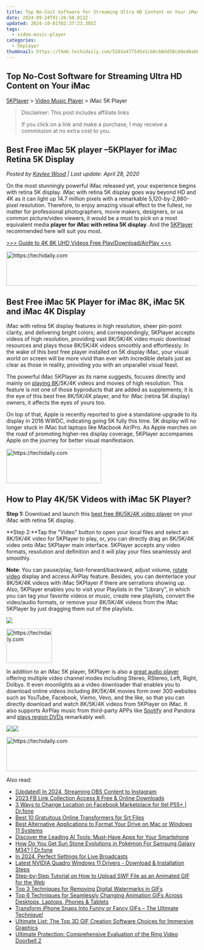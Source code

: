 ```yaml
---
title: Top No-Cost Software for Streaming Ultra HD Content on Your iMac
date: 2024-09-24T01:26:50.812Z
updated: 2024-10-01T02:37:23.305Z
tags:
  - video-music-player
categories:
  - 5kplayer
thumbnail: https://thmb.techidaily.com/5281e477545e1cb0cb8dd38cd4e46abb0b9705463fafab5020264a61cbf6a196.jpg
---
```


## Top No-Cost Software for Streaming Ultra HD Content on Your iMac

[5KPlayer](https://tools.techidaily.com/5kplayer/products/) \> [Video Music Player](https://tools.techidaily.com/5kplayer/video-music-player/) \> iMac 5K Player

>  Disclaimer: This post includes affiliate links
>
>  If you click on a link and make a purchase, I may receive a commission at no extra cost to you.
>

## Best Free iMac 5K player –5KPlayer for iMac Retina 5K Display

 _Posted by [Kaylee Wood](https://www.quora.com/profile/Amanda-Hu-21) | Last update: April 28, 2020_

On the most stunningly powerful iMac released yet, your experience begins with retina 5K display. iMac with retina 5K display goes way beyond HD and 4K as it can light up 14.7 million pixels with a remarkable 5,120-by-2,880-pixel resolution. Therefore, to enjoy amazing visual effect to the fullest, no matter for professional photographers, movie makers, designers, or us common picture/video viewers, it would be a must to pick on a most equivalent media **player for iMac with retina 5K display**. And the [5KPlayer](https://tools.techidaily.com/5kplayer/products/) recommended here will suit you most.

[\>>> Guide to 4K 8K UHD Videos Free Play/Download/AirPlay <<<](https://tools.techidaily.com/5kplayer/video-music-player/)

<!-- affiliate ads begin -->
<a href="https://aligracehair.sjv.io/c/5597632/1915810/19272" target="_top" id="1915810">
  <img src="//a.impactradius-go.com/display-ad/19272-1915810" border="0" alt="https://techidaily.com" width="728" height="90"/>
</a>
<img height="0" width="0" src="https://aligracehair.sjv.io/i/5597632/1915810/19272" style="position:absolute;visibility:hidden;" border="0" />
<!-- affiliate ads end -->

## Best Free iMac 5K Player for iMac 8K, iMac 5K and iMac 4K Display

iMac with retina 5K display features in high resolution, sheer pin-point clarity, and delivering bright colors; and correspondingly, 5KPlayer accepts videos of high resolution, providing vast 8K/5K/4K video music download resources and plays those 8K/5K/4K videos smoothly and effortlessly. In the wake of this best free player installed on 5K display iMac, your visual world on screen will be more vivid than ever with incredible details just as clear as those in reality, providing you with an unparallel visual feast.

The powerful iMac 5KPlayer as its name suggests, focuses directly and mainly on [playing 8K](https://tools.techidaily.com/5kplayer/video-music-player/)/5K/4K videos and movies of high resolution. This feature is not one of those byproducts that are added as supplements; it is the eye of this best free 8K/5K/4K player, and for iMac (retina 5K display) owners, it affects the eyes of yours too. 

On top of that, Apple is recently reported to give a standalone upgrade to its display in 2016 WWDC, indicating going 5K fully this time. 5K display will no longer stuck in iMac but laptops like Macbook Air/Pro. As Apple marches on the road of promoting higher-res display coverage, 5KPlayer accompanies Apple on the journey for better visual manifestaion.

<!-- affiliate ads begin -->
<a href="https://aligracehair.sjv.io/c/5597632/2135354/19272" target="_top" id="2135354">
  <img src="//a.impactradius-go.com/display-ad/19272-2135354" border="0" alt="https://techidaily.com" width="250" height="90"/>
</a>
<img height="0" width="0" src="https://aligracehair.sjv.io/i/5597632/2135354/19272" style="position:absolute;visibility:hidden;" border="0" />
<!-- affiliate ads end -->

## How to Play 4K/5K Videos with iMac 5K Player?

**Step 1:** Download and launch this [best free 8K/5K/4K video player](https://tools.techidaily.com/5kplayer/video-music-player/) on your iMac with retina 5K display.

**Step 2:**Tap the "Video" button to open your local files and select an 8K/5K/4K video for 5KPlayer to play, or, you can directly drag an 8K/5K/4K video onto iMac 5KPlayer main interface. 5KPlayer accepts any video formats, resolution and definition and it will play your files seamlessly and smoothly.

**Note**: You can pause/play, fast-forward/backward, adjust volume, [rotate video](https://tools.techidaily.com/5kplayer/video-music-player/) display and access AirPlay feature. Besides, you can deinterlace your 8K/5K/4K videos with iMac 5KPlayer if there are serrations showing up. Also, 5KPlayer enables you to visit your Playlists in the "Library", in which you can tag your favorite videos or music, create new playlists, convert the video/audio formats, or remove your 8K/5K/4K videos from the iMac 5KPlayer by just dragging them out of the playlists.

![](https://www.5kplayer.com/video-music-player/img/5kplayer-imac5kplayer-zjy-0316001.jpg) 

<!-- affiliate ads begin -->
<a href="https://aligracehair.sjv.io/c/5597632/2135363/19272" target="_top" id="2135363">
  <img src="//a.impactradius-go.com/display-ad/19272-2135363" border="0" alt="https://techidaily.com" width="120" height="90"/>
</a>
<img height="0" width="0" src="https://aligracehair.sjv.io/i/5597632/2135363/19272" style="position:absolute;visibility:hidden;" border="0" />
<!-- affiliate ads end -->

In addition to an iMac 5K player, 5KPlayer is also a [great audio player](https://tools.techidaily.com/5kplayer/video-music-player/) offering multiple video channel modes including Stereo, RStereo, Left, Right, Dolbys. It even moonlights as a video downloader that enables you to download online videos including 8K/5K/4K movies form over 300 websites such as YouTube, Facebook, Viemo, Vevo, and the like, so that you can directly download and watch 8K/5K/4K videos from 5KPlayer on iMac. It also supports AirPlay music from third-party APPs like [Spotify](https://tools.techidaily.com/5kplayer/airplay/) and Pandora and [plays region DVDs](https://tools.techidaily.com/5kplayer/video-music-player/) remarkably well.

[![](https://www.5kplayer.com/video-music-player/../button/freedownbackmac.png)](https://tools.techidaily.com/5kplayer/products/)[![](https://www.5kplayer.com/video-music-player/../button/freedownwhitewin.png)](https://tools.techidaily.com/5kplayer/products/)

<!-- affiliate ads begin -->
<a href="https://aligracehair.sjv.io/c/5597632/1938682/19272" target="_top" id="1938682">
  <img src="//a.impactradius-go.com/display-ad/19272-1938682" border="0" alt="https://techidaily.com" width="728" height="90"/>
</a>
<img height="0" width="0" src="https://aligracehair.sjv.io/i/5597632/1938682/19272" style="position:absolute;visibility:hidden;" border="0" />
<!-- affiliate ads end -->

<ins class="adsbygoogle"
     style="display:block"
     data-ad-format="autorelaxed"
     data-ad-client="ca-pub-7571918770474297"
     data-ad-slot="1223367746"></ins>

<ins class="adsbygoogle"
     style="display:block"
     data-ad-client="ca-pub-7571918770474297"
     data-ad-slot="8358498916"
     data-ad-format="auto"
     data-full-width-responsive="true"></ins>

<span class="atpl-alsoreadstyle">Also read:</span>
<div><ul>
<li><a href="https://remote-screen-capture.techidaily.com/updated-in-2024-streaming-obs-content-to-instagram/"><u>[Updated] In 2024, Streaming OBS Content to Instagram</u></a></li>
<li><a href="https://facebook-videos.techidaily.com/2023-fb-link-collection-access-8-free-and-online-downloads/"><u>2023 FB Link Collection Access 8 Free & Online Downloads</u></a></li>
<li><a href="https://location-fake.techidaily.com/3-ways-to-change-location-on-facebook-marketplace-for-itel-p55plus-drfone-by-drfone-virtual-android/"><u>3 Ways to Change Location on Facebook Marketplace for Itel P55+ | Dr.fone</u></a></li>
<li><a href="https://fox-links.techidaily.com/best-10-gratuitous-online-transformers-for-srt-files/"><u>Best 10 Gratuitous Online Transformers for Srt Files</u></a></li>
<li><a href="https://media-tips.techidaily.com/best-alternative-applications-to-format-your-drive-on-mac-or-windows-11-systems/"><u>Best Alternative Applications to Format Your Drive on Mac or Windows 11 Systems</u></a></li>
<li><a href="https://tech-hub.techidaily.com/discover-the-leading-ai-tools-must-have-apps-for-your-smartphone/"><u>Discover the Leading AI Tools: Must-Have Apps for Your Smartphone</u></a></li>
<li><a href="https://change-location.techidaily.com/how-do-you-get-sun-stone-evolutions-in-pokemon-for-samsung-galaxy-m34-drfone-by-drfone-virtual-android/"><u>How Do You Get Sun Stone Evolutions in Pokémon For Samsung Galaxy M34? | Dr.fone</u></a></li>
<li><a href="https://fox-cloud.techidaily.com/in-2024-perfect-settings-for-live-broadcasts/"><u>In 2024, Perfect Settings for Live Broadcasts</u></a></li>
<li><a href="https://hardware-updates.techidaily.com/latest-nvidia-quadro-windows-11-drivers-download-and-installation-steps/"><u>Latest NVIDIA Quadro Windows 11 Drivers - Download & Installation Steps</u></a></li>
<li><a href="https://media-tips.techidaily.com/step-by-step-tutorial-on-how-to-upload-swf-file-as-an-animated-gif-for-the-web/"><u>Step-by-Step Tutorial on How to Upload SWF File as an Animated GIF for the Web</u></a></li>
<li><a href="https://media-tips.techidaily.com/top-3-techniques-for-removing-digital-watermarks-in-gifs/"><u>Top 3 Techniques for Removing Digital Watermarks in GIFs</u></a></li>
<li><a href="https://media-tips.techidaily.com/top-6-techniques-for-seamlessly-changing-animation-gifs-across-desktops-laptops-phones-and-tablets/"><u>Top 6 Techniques for Seamlessly Changing Animation GIFs Across Desktops, Laptops, Phones & Tablets</u></a></li>
<li><a href="https://media-tips.techidaily.com/transform-iphone-snaps-into-funny-or-fancy-gifs-the-ultimate-technique/"><u>Transform iPhone Snaps Into Funny or Fancy GIFs – The Ultimate Technique!</u></a></li>
<li><a href="https://media-tips.techidaily.com/ultimate-list-the-top-3d-gif-creation-software-choices-for-immersive-graphics/"><u>Ultimate List: The Top 3D GIF Creation Software Choices for Immersive Graphics</u></a></li>
<li><a href="https://buynow-help.techidaily.com/ultimate-protection-comprehensive-evaluation-of-the-ring-video-doorbell-2/"><u>Ultimate Protection: Comprehensive Evaluation of the Ring Video Doorbell 2</u></a></li>
</ul></div>

